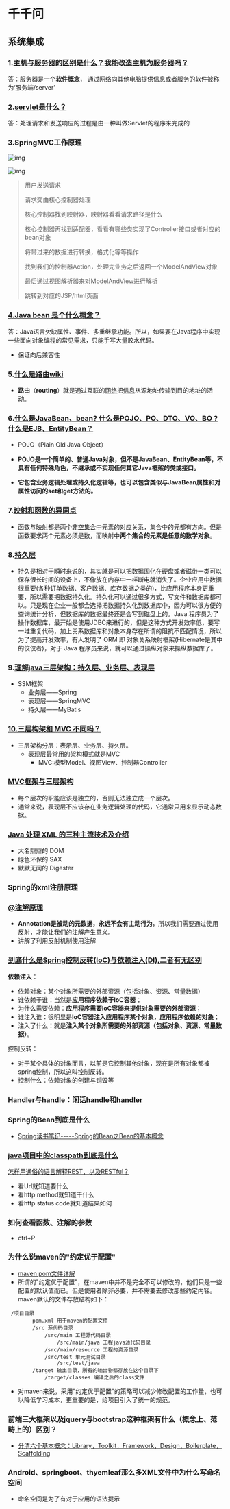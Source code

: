 # 千千问

## 系统集成

### 1.[主机与服务器的区别是什么？我能改造主机为服务器吗？](https://www.zhihu.com/question/26431922)

答：服务器是一个**软件概念**， 通过网络向其他电脑提供信息或者服务的软件被称为‘服务端/server' 

### 2.[servlet是什么？](https://www.cnblogs.com/whgk/p/6399262.html)

答：处理请求和发送响应的过程是由一种叫做Servlet的程序来完成的

### 3.SpringMVC工作原理

![img](D:\GitHub\Notes\WithBeingIT\_static\20170207154527170.png)

![img](D:\GitHub\Notes\WithBeingIT\_static\16229a5f631e72ed)

> 用户发送请求
>
> 请求交由核心控制器处理
>
> 核心控制器找到映射器，映射器看看请求路径是什么
>
> 核心控制器再找到适配器，看看有哪些类实现了Controller接口或者对应的bean对象
>
> 将带过来的数据进行转换，格式化等等操作
>
> 找到我们的控制器Action，处理完业务之后返回一个ModelAndView对象
>
> 最后通过视图解析器来对ModelAndView进行解析
>
> 跳转到对应的JSP/html页面

### [4.Java bean 是个什么概念？](https://www.zhihu.com/question/19773379)

答：Java语言欠缺属性、事件、多重继承功能。所以，如果要在Java程序中实现一些面向对象编程的常见需求，只能手写大量胶水代码。

- 保证向后兼容性

### 5.[什么是路由wiki](https://zh.wikipedia.org/wiki/%E8%B7%AF%E7%94%B1)

- **路由**（**routing**）就是通过互联的[网络](https://zh.wikipedia.org/wiki/互聯網)把[信息](https://zh.wikipedia.org/wiki/信息)从源地址传输到目的地址的活动。

### 6.[什么是JavaBean、bean? 什么是POJO、PO、DTO、VO、BO ? 什么是EJB、EntityBean？](https://blog.csdn.net/chenchunlin526/article/details/69939337)

- POJO（Plain Old Java Object）
- **POJO是一个简单的、普通Java对象，但不是JavaBean、EntityBean等，不具有任何特殊角色，不继承或不实现任何其它Java框架的类或接口。**

- **它包含业务逻辑处理或持久化逻辑等，也可以包含类似与JavaBean属性和对属性访问的set和get方法的。**

### 7.[映射和函数的异同点](https://baike.baidu.com/item/%E6%98%A0%E5%B0%84%E5%92%8C%E5%87%BD%E6%95%B0%E7%9A%84%E5%BC%82%E5%90%8C%E7%82%B9)

- 函数与[映射](https://baike.baidu.com/item/映射/410062)都是两个[非空集合](https://baike.baidu.com/item/非空集合/9018933)中元素的对应关系，集合中的元都有方向。但是函数要求两个元素必须是数，而映射中**两个集合的元素是任意的数学对象**。

### 8.[持久层](https://www.zhihu.com/question/23233744)

- 持久是相对于瞬时来说的，其实就是可以把数据固化在硬盘或者磁带一类可以保存很长时间的设备上，不像放在内存中一样断电就消失了。企业应用中数据很重要(各种订单数据、客户数据、库存数据之类的)，比应用程序本身更重要，所以需要把数据持久化。持久化可以通过很多方式，写文件和数据库都可以。只是现在企业一般都会选择把数据持久化到数据库中，因为可以很方便的查询统计分析，但数据库的数据最终还是会写到磁盘上的。Java 程序员为了操作数据库，最开始是使用JDBC来进行的，但是这种方式开发效率低，要写一堆重复代码，加上关系数据库和对象本身存在所谓的阻抗不匹配情况，所以为了提高开发效率，有人发明了 ORM 即 对象关系映射框架(Hibernate是其中的佼佼者)，对于 Java 程序员来说，就可以通过操纵对象来操纵数据库了。

### 9.[理解java三层架构：持久层、业务层、表现层](https://blog.csdn.net/m0_38021128/article/details/69372109)

- SSM框架
  - 业务层——Spring
  - 表现层——SpringMVC
  - 持久层——MyBatis

### [10.三层构架和 MVC 不同吗？](https://www.zhihu.com/question/24291079)

- 三层架构分层：表示层、业务层、持久层。
  - 表现层最常用的架构模式就是MVC
    - MVC:模型Model、视图View、控制器Controller

### [MVC框架与三层架构](https://www.cnblogs.com/progor/p/9456983.html)

- 每个层次的职能应该是独立的，否则无法独立成一个层次。
- 通常来说，表现层不应该存在业务逻辑处理的代码，它通常只用来显示动态数据。

### [Java 处理 XML 的三种主流技术及介绍](https://www.ibm.com/developerworks/cn/xml/dm-1208gub/index.html)

- 大名鼎鼎的 DOM
- 绿色环保的 SAX
- 默默无闻的 Digester

### Spring的xml注册原理

### [@注解原理](https://juejin.im/entry/57c9f5890e3dd90063e83461)

- **Annotation是被动的元数据，永远不会有主动行为**，所以我们需要通过使用反射，才能让我们的注解产生意义。
- 讲解了利用反射机制使用注解

### [到底什么是Spring控制反转(IoC)与依赖注入(DI),二者有无区别](https://blog.csdn.net/bestone0213/article/details/47424255)

**依赖注入**：

- 依赖对象：某个对象所需要的外部资源（包括对象、资源、常量数据）
- 谁依赖于谁：当然是**应用程序依赖于IoC容器**；
- 为什么需要依赖：**应用程序需要IoC容器来提供对象需要的外部资源**；
- 谁注入谁：很明显是**IoC容器注入应用程序某个对象，应用程序依赖的对象**；
- 注入了什么：就是**注入某个对象所需要的外部资源（包括对象、资源、常量数据）**。

控制反转：

- 对于某个具体的对象而言，以前是它控制其他对象，现在是所有对象都被spring控制，所以这叫控制反转。
- 控制什么：依赖对象的创建与销毁等

### Handler与handle：[闲话handle和handler](https://www.cnblogs.com/idorax/p/6414007.html)

### Spring的Bean到底是什么

- [Spring读书笔记-----Spring的Bean之Bean的基本概念](https://blog.csdn.net/chenssy/article/details/8222744)

### [java项目中的classpath到底是什么](https://segmentfault.com/a/1190000015802324)

[怎样用通俗的语言解释REST，以及RESTful？](https://www.zhihu.com/question/28557115)

- 看Url就知道要什么
- 看http method就知道干什么
- 看http status code就知道结果如何

### 如何查看函数、注解的参数

- ctrl+P

### 为什么说maven的"约定优于配置"

- [maven pom文件详解](https://www.cnblogs.com/shengs/p/5516964.html)
- 所谓的"约定优于配置"，在maven中并不是完全不可以修改的，他们只是一些配置的默认值而已。但是使用者除非必要，并不需要去修改那些约定内容。maven默认的文件存放结构如下：

```
 /项目目录
        pom.xml 用于maven的配置文件
        /src 源代码目录
            /src/main 工程源代码目录
                /src/main/java 工程java源代码目录
            /src/main/resource 工程的资源目录
            /src/test 单元测试目录
                /src/test/java
        /target 输出目录，所有的输出物都存放在这个目录下
            /target/classes 编译之后的class文件
```

- 对maven来说，采用"约定优于配置"的策略可以减少修改配置的工作量，也可以降低学习成本，更重要的是，给项目引入了统一的规范。  

### 前端三大框架以及jquery与bootstrap这种框架有什么（概念上、范畴上的）区别？

- [分清六个基本概念：Library，Toolkit，Framework，Design，Boilerplate，Scaffolding](https://www.zhihu.com/question/304757674)

### Android、springboot、thyemleaf那么多XML文件中为什么写命名空间

- 命名空间是为了有对于应用的语法提示